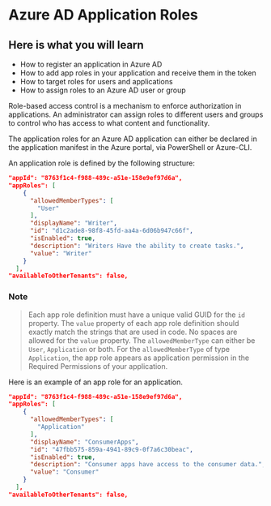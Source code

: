 # Azure AD Application Roles

## Here is what you will learn
- How to register an application in Azure AD
- How to add app roles in your application and receive them in the token
- How to target roles for users and applications
- How to assign roles to an Azure AD user or group

Role-based access control is a mechanism to enforce authorization in applications. An administrator can assign roles to different users and groups to control who has access to what content and functionality.

The application roles for an Azure AD application can either be declared in the application manifest in the Azure portal, via PowerShell or Azure-CLI.

An application role is defined by the following structure:

```Json
"appId": "8763f1c4-f988-489c-a51e-158e9ef97d6a",
"appRoles": [
    {
      "allowedMemberTypes": [
        "User"
      ],
      "displayName": "Writer",
      "id": "d1c2ade8-98f8-45fd-aa4a-6d06b947c66f",
      "isEnabled": true,
      "description": "Writers Have the ability to create tasks.",
      "value": "Writer"
    }
  ],
"availableToOtherTenants": false,
```

### Note
>Each app role definition must have a unique valid GUID for the `id` property. 
>The `value` property of each app role definition should exactly match the strings that are used in code.
>No spaces are allowed for the `value` property.
>The `allowedMemberType` can either be `User`, `Application` or both. For the `allowedMemberType` of type `Application`, the app role appears as application permission in the Required Permissions of your application.

Here is an example of an app role for an application.

```Json
"appId": "8763f1c4-f988-489c-a51e-158e9ef97d6a",
"appRoles": [
    {
      "allowedMemberTypes": [
        "Application"
      ],
      "displayName": "ConsumerApps",
      "id": "47fbb575-859a-4941-89c9-0f7a6c30beac",
      "isEnabled": true,
      "description": "Consumer apps have access to the consumer data.",
      "value": "Consumer"
    }
  ],
"availableToOtherTenants": false,
```
